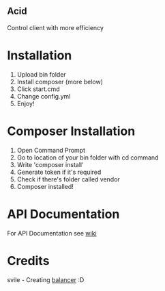 ## Acid
Control client with more efficiency

# Installation
1. Upload bin folder
2. Install composer (more below)
3. Click start.cmd
4. Change config.yml 
5. Enjoy!

# Composer Installation
1. Open Command Prompt
2. Go to location of your bin folder with cd command
3. Write 'composer install'
4. Generate token if it's required
5. Check if there's folder called vendor
6. Composer installed!

# API Documentation
For API Documentation see [wiki](https://github.com/idoimpossiblethings/Acid/wiki)

# Credits
svile - Creating [balancer](https://gist.github.com/svilex/b4b00f17724f4e4a528af022fc6f7ddf) :D


